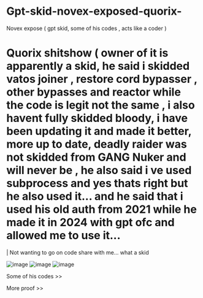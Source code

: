 # Gpt-skid-novex-exposed-quorix-
Novex expose ( gpt skid, some of his codes , acts like a coder )

# Quorix shitshow ( owner of it is apparently a skid, he said i skidded vatos joiner , restore cord bypasser , other bypasses and reactor while the code is legit not the same , i also havent fully skidded bloody, i have been updating it and made it better, more up to date, deadly raider was not skidded from GANG Nuker and will never be , he also said i ve used subprocess and yes thats right but he also used it... and he said that i used his old auth from 2021 while he made it in 2024 with gpt ofc and allowed me to use it...

 | Not wanting to go on code share with me... what a skid

![image](https://github.com/user-attachments/assets/6bbac8b6-49c0-4566-b860-6d50f8dbc598)
![image](https://github.com/user-attachments/assets/47fb54a9-bed1-4c22-a54d-7daf40f70f05)
![image](https://github.com/user-attachments/assets/0c3192b2-b936-4c57-81b2-5a7f117e9279)

Some of his codes >>

More proof >>
